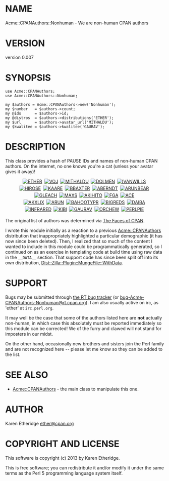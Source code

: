 # NAME

Acme::CPANAuthors::Nonhuman - We are non-human CPAN authors

# VERSION

version 0.007

# SYNOPSIS

    use Acme::CPANAuthors;
    use Acme::CPANAuthors::Nonhuman;

    my $authors = Acme::CPANAuthors->new('Nonhuman');
    my $number   = $authors->count;
    my @ids      = $authors->id;
    my @distros  = $authors->distributions('ETHER');
    my $url      = $authors->avatar_url('MITHALDU');
    my $kwalitee = $authors->kwalitee('GAURAV');

# DESCRIPTION

This class provides a hash of PAUSE IDs and names of non-human CPAN authors.
On the internet, no one knows you're a cat (unless your avatar gives it away)!

<div style="text-align:center;padding:0px !important">
<!-- this data was generated at build time via \_\_DATA\_\_ section and Dist::Zilla::Plugin::MungeFile::WithData 0.003 -->
<a href="http://metacpan.org/author/ETHER"><img style="margin-bottom:5px;margin-right:3px !important" src="http://www.gravatar.com/avatar/bdc5cd06679e732e262f6c1b450a0237?d=http%3A%2F%2Fwww.gravatar.com%2Favatar%2Fbdc5cd06679e732e262f6c1b450a0237" alt="ETHER" title="ETHER (Karen Etheridge), 62 distributions" /></a>
<a href="http://metacpan.org/author/VOJ"><img style="margin-bottom:5px;margin-right:3px !important" src="http://www.gravatar.com/avatar/9827ddb7c8cb132375cf55bf7e624250?d=http%3A%2F%2Fwww.gravatar.com%2Favatar%2Fdcad11c6680a6c59cc31d2bf1b3975e5" alt="VOJ" title="VOJ (Jakob Voss), 40 distributions" /></a>
<a href="http://metacpan.org/author/MITHALDU"><img style="margin-bottom:5px;margin-right:3px !important" src="http://www.gravatar.com/avatar/f77c2e7572ed0efa7bb025111330e1b2?d=http%3A%2F%2Fwww.gravatar.com%2Favatar%2Fd9c28af939032ab0c30fd7be8fdc1040" alt="MITHALDU" title="MITHALDU (Christian Walde), 27 distributions" /></a>
<a href="http://metacpan.org/author/DOLMEN"><img style="margin-bottom:5px;margin-right:3px !important" src="http://www.gravatar.com/avatar/70d9b050bfe39350c234d710fadfcd39?d=http%3A%2F%2Fwww.gravatar.com%2Favatar%2F70d9b050bfe39350c234d710fadfcd39" alt="DOLMEN" title="DOLMEN (Olivier Mengue), 21 distributions" /></a>
<a href="http://metacpan.org/author/IVANWILLS"><img style="margin-bottom:5px;margin-right:3px !important" src="http://www.gravatar.com/avatar/5660261bf7fc03555e8d0f27b09dc6e5?d=http%3A%2F%2Fwww.gravatar.com%2Favatar%2Fc668586858d59a94f3eb761903175f27" alt="IVANWILLS" title="IVANWILLS (Ivan Wills), 17 distributions" /></a>
<br />
<a href="http://metacpan.org/author/HIROSE"><img style="margin-bottom:5px;margin-right:3px !important" src="http://www.gravatar.com/avatar/c1ccb81aa27de309933384652c7b0635?d=http%3A%2F%2Fwww.gravatar.com%2Favatar%2F9fdc92e131d7950e81895ca892b7a384" alt="HIROSE" title="HIROSE (HIROSE Masaaki), 14 distributions" /></a>
<a href="http://metacpan.org/author/KAARE"><img style="margin-bottom:5px;margin-right:3px !important" src="http://www.gravatar.com/avatar/a1bde393aed9fd6987f0116572d052a9?d=http%3A%2F%2Fwww.gravatar.com%2Favatar%2F4981bb322567b621afe038246f4dce1a" alt="KAARE" title="KAARE (Kaare Rasmussen), 10 distributions" /></a>
<a href="http://metacpan.org/author/BBAXTER"><img style="margin-bottom:5px;margin-right:3px !important" src="http://www.gravatar.com/avatar/af7986efb2374332f4babfaaef3b55d4?d=http%3A%2F%2Fwww.gravatar.com%2Favatar%2Faf7986efb2374332f4babfaaef3b55d4" alt="BBAXTER" title="BBAXTER (Brad Baxter), 9 distributions" /></a>
<a href="http://metacpan.org/author/ABERNDT"><img style="margin-bottom:5px;margin-right:3px !important" src="http://www.gravatar.com/avatar/888b4060c4844235ed6897de4946f9dd?d=http%3A%2F%2Fwww.gravatar.com%2Favatar%2F888b4060c4844235ed6897de4946f9dd" alt="ABERNDT" title="ABERNDT (Alan Berndt), 5 distributions" /></a>
<a href="http://metacpan.org/author/ARUNBEAR"><img style="margin-bottom:5px;margin-right:3px !important" src="http://www.gravatar.com/avatar/dc46344b5cdbf99fb62291b4eb9c4aef?d=http%3A%2F%2Fwww.gravatar.com%2Favatar%2Fdc46344b5cdbf99fb62291b4eb9c4aef" alt="ARUNBEAR" title="ARUNBEAR (Arun Prasaad), 3 distributions" /></a>
<br />
<a href="http://metacpan.org/author/GLEACH"><img style="margin-bottom:5px;margin-right:3px !important" src="http://www.gravatar.com/avatar/e9df76d28529b16f451a40a614bceef4?d=http%3A%2F%2Fwww.gravatar.com%2Favatar%2F05cb19d7843c358211bfdc98be476b68" alt="GLEACH" title="GLEACH (Geoffrey Leach), 3 distributions" /></a>
<a href="http://metacpan.org/author/MAXS"><img style="margin-bottom:5px;margin-right:3px !important" src="http://www.gravatar.com/avatar/19133cd02103a14b43153d280be27eb5?d=http%3A%2F%2Fwww.gravatar.com%2Favatar%2F55768f8a3f6cbfde7396a0a34b590181" alt="MAXS" title="MAXS (Maxime Soule), 3 distributions" /></a>
<a href="http://metacpan.org/author/AKIHITO"><img style="margin-bottom:5px;margin-right:3px !important" src="http://www.gravatar.com/avatar/6192f8305c77cb9caa979b14fae75d24?d=http%3A%2F%2Fwww.gravatar.com%2Favatar%2F3a1bdee47e9fdca1cdf3ce4f38651ba2" alt="AKIHITO" title="AKIHITO (Akihito Takeda), 2 distributions" /></a>
<a href="http://metacpan.org/author/FGA"><img style="margin-bottom:5px;margin-right:3px !important" src="http://www.gravatar.com/avatar/926171279c9a7b096d08ab9266ee2cec?d=http%3A%2F%2Fwww.gravatar.com%2Favatar%2Fa1a232556694ed753ac491703b7df184" alt="FGA" title="FGA (Fabrice Gabolde), 2 distributions" /></a>
<a href="http://metacpan.org/author/ACE"><img style="margin-bottom:5px;margin-right:3px !important" src="http://www.gravatar.com/avatar/d5c9552ccbcd66a7c8c6267897d6259a?d=http%3A%2F%2Fwww.gravatar.com%2Favatar%2F93433fe8773dc3ead93f928015e3fb13" alt="ACE" title="ACE (yuichi tsunoda), 1 distribution" /></a>
<br />
<a href="http://metacpan.org/author/AKXLIX"><img style="margin-bottom:5px;margin-right:3px !important" src="http://www.gravatar.com/avatar/cfa98d13d05ead9d898af83db46da6a9?d=http%3A%2F%2Fwww.gravatar.com%2Favatar%2F22376afdd53ef1adc944c7168349cd8d" alt="AKXLIX" title="AKXLIX (azuma, kuniyuki), 1 distribution" /></a>
<a href="http://metacpan.org/author/ARUN"><img style="margin-bottom:5px;margin-right:3px !important" src="http://www.gravatar.com/avatar/58a4c5847a92a575a3d9230f46668623?d=http%3A%2F%2Fwww.gravatar.com%2Favatar%2F8a7e477f0a86af02355043e612baad57" alt="ARUN" title="ARUN (Arun Venkataraman), 1 distribution" /></a>
<a href="http://metacpan.org/author/BAHOOTYPR"><img style="margin-bottom:5px;margin-right:3px !important" src="http://www.gravatar.com/avatar/462c94d33889f90d604d913da9075bf6?d=http%3A%2F%2Fwww.gravatar.com%2Favatar%2F297175ea2bf4953bce22d24a1aacc102" alt="BAHOOTYPR" title="BAHOOTYPR (Bahootyper), 1 distribution" /></a>
<a href="http://metacpan.org/author/BIGREDS"><img style="margin-bottom:5px;margin-right:3px !important" src="http://www.gravatar.com/avatar/0d456579ab7f4822420e87d6159bc9fa?d=http%3A%2F%2Fwww.gravatar.com%2Favatar%2F0d456579ab7f4822420e87d6159bc9fa" alt="BIGREDS" title="BIGREDS (Avi Greenbury), 1 distribution" /></a>
<a href="http://metacpan.org/author/DAIBA"><img style="margin-bottom:5px;margin-right:3px !important" src="http://www.gravatar.com/avatar/f64fa36a1fe3c8e7b52cf6e5a21da302?d=http%3A%2F%2Fwww.gravatar.com%2Favatar%2Ff64fa36a1fe3c8e7b52cf6e5a21da302" alt="DAIBA" title="DAIBA (DAIBA, Keiichi), 1 distribution" /></a>
<br />
<a href="http://metacpan.org/author/INFRARED"><img style="margin-bottom:5px;margin-right:3px !important" src="http://www.gravatar.com/avatar/a6c59d0a6c1f0042e922ffc033710de0?d=http%3A%2F%2Fwww.gravatar.com%2Favatar%2Fa6c59d0a6c1f0042e922ffc033710de0" alt="INFRARED" title="INFRARED (Michael Kroher), 1 distribution" /></a>
<a href="http://metacpan.org/author/KIBI"><img style="margin-bottom:5px;margin-right:3px !important" src="http://www.gravatar.com/avatar/024161b6e461084f8cf8690b521e6800?d=http%3A%2F%2Fwww.gravatar.com%2Favatar%2F024161b6e461084f8cf8690b521e6800" alt="KIBI" title="KIBI (Cyril Brulebois), 1 distribution" /></a>
<a href="http://metacpan.org/author/GAURAV"><img style="margin-bottom:5px;margin-right:3px !important" src="http://www.gravatar.com/avatar/9a3fa34c402691c2f623cba58d01292e?d=http%3A%2F%2Fwww.gravatar.com%2Favatar%2F9a3fa34c402691c2f623cba58d01292e" alt="GAURAV" title="GAURAV (Gaurav Vaidya), 0 distributions" /></a>
<a href="http://metacpan.org/author/ORCHEW"><img style="margin-bottom:5px;margin-right:3px !important" src="http://www.gravatar.com/avatar/5660261bf7fc03555e8d0f27b09dc6e5?d=http%3A%2F%2Fwww.gravatar.com%2Favatar%2F4a66363f9a279ce1a2914752a3b02b17" alt="ORCHEW" title="ORCHEW (Cooper Vertz), 0 distributions" /></a>
<a href="http://metacpan.org/author/PERLPIE"><img style="margin-bottom:5px;margin-right:3px !important" src="http://www.gravatar.com/avatar/cb9aa3bf6f061556cf82b103c62ebbfe?d=http%3A%2F%2Fwww.gravatar.com%2Favatar%2Fcb9aa3bf6f061556cf82b103c62ebbfe" alt="PERLPIE" title="PERLPIE (perlpie), 0 distributions" /></a>
<br />

</div>

The original list of authors was determined via
[The Faces of CPAN](http://hexten.net/cpan-faces/).

I wrote this module initially as a reaction to a previous [Acme::CPANAuthors](http://search.cpan.org/perldoc?Acme::CPANAuthors)
distribution that inappropriately highlighted a particular demographic (it has
now since been deleted).  Then, I realized that so much of the content I
wanted to include in this module could be programmatically generated, so I
continued on as an exercise in templating code at build time using raw data in
the `__DATA__` section.  That support code has since been split off into its
own distribution, [Dist::Zilla::Plugin::MungeFile::WithData](http://search.cpan.org/perldoc?Dist::Zilla::Plugin::MungeFile::WithData).

# SUPPORT

Bugs may be submitted through [the RT bug tracker](https://rt.cpan.org/Public/Dist/Display.html?Name=Acme-CPANAuthors-Nonhuman)
(or [bug-Acme-CPANAuthors-Nonhuman@rt.cpan.org](mailto:bug-Acme-CPANAuthors-Nonhuman@rt.cpan.org)).
I am also usually active on irc, as 'ether' at `irc.perl.org`.

It may well be the case that some of the authors listed here are __not__
actually non-human, in which case this absolutely must be reported immediately
so this module can be corrected! We of the furry and clawed will not stand for
imposters in our midst.

On the other hand, occasionally new brothers and sisters join the Perl family
and are not recognized here -- please let me know so they can be added to the
list.

# SEE ALSO

- [Acme::CPANAuthors](http://search.cpan.org/perldoc?Acme::CPANAuthors) - the main class to manipulate this one.

# AUTHOR

Karen Etheridge <ether@cpan.org>

# COPYRIGHT AND LICENSE

This software is copyright (c) 2013 by Karen Etheridge.

This is free software; you can redistribute it and/or modify it under
the same terms as the Perl 5 programming language system itself.

